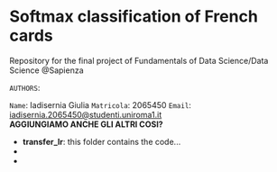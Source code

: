 # Softmax classification of French cards
Repository for the final project of Fundamentals of Data Science/Data Science @Sapienza

`AUTHORS`:

`Name`: Iadisernia Giulia `Matricola`: 2065450 `Email`: iadisernia.2065450@studenti.uniroma1.it <br>
**AGGIUNGIAMO ANCHE GLI ALTRI COSI?**

* **transfer_lr**: this folder contains the code...
*
*
